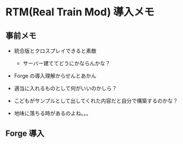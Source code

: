 # RTM(Real Train Mod) 導入メモ


## 事前メモ

- 統合版とクロスプレイできると素敵
  - サーバー建ててどうにかならんかな？
- Forge の導入理解からせんとあかん
- 適当に入れるものとして何がいいのかしら？
- こどもがサンプルとして出してくれた内容だと自分で構築するのかな？

- 地味に落ちる時があるのよね。。。


## Forge 導入

